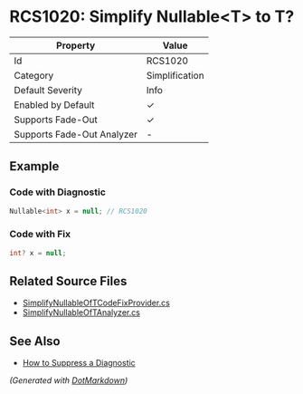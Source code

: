 # RCS1020: Simplify Nullable\<T> to T?

| Property                    | Value          |
| --------------------------- | -------------- |
| Id                          | RCS1020        |
| Category                    | Simplification |
| Default Severity            | Info           |
| Enabled by Default          | &#x2713;       |
| Supports Fade\-Out          | &#x2713;       |
| Supports Fade\-Out Analyzer | \-             |

## Example

### Code with Diagnostic

```csharp
Nullable<int> x = null; // RCS1020
```

### Code with Fix

```csharp
int? x = null;
```

## Related Source Files

* [SimplifyNullableOfTCodeFixProvider.cs](../../src/Analyzers.CodeFixes/CSharp/CodeFixes/SimplifyNullableOfTCodeFixProvider.cs)
* [SimplifyNullableOfTAnalyzer.cs](../../src/Analyzers/CSharp/Analysis/SimplifyNullableOfTAnalyzer.cs)

## See Also

* [How to Suppress a Diagnostic](../HowToConfigureAnalyzers.md#how-to-suppress-a-diagnostic)

*\(Generated with [DotMarkdown](http://github.com/JosefPihrt/DotMarkdown)\)*